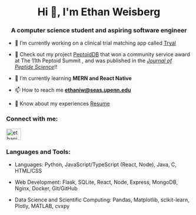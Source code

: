<h1 align="center">Hi 👋, I'm Ethan Weisberg</h1>
<h3 align="center">A computer science student and aspiring software engineer</h3>

- 🔭 I’m currently working on a clinical trial matching app called [Tryal](https://github.com/etweisberg/tryal-s2023)

- 🎉 Check out my project [PeptoidDB](https://databank.peptoids.org/) that won a community service award at The 11th Peptoid Summit , and was published in the [_Journal of Peptide Science_](https://doi.org/10.1002/pep2.24307)!!
 
- 🌱 I’m currently learning **MERN and React Native**

- 📫 How to reach me **ethaniw@seas.upenn.edu**

- 📄 Know about my experiences [Resume](https://penno365-my.sharepoint.com/:b:/g/personal/ethaniw_upenn_edu/EUBk5PcAvFJEv1UkvTtOPuoB_fWkIAVFhc2MbWDiahoaHA?e=4P1Ery)

<h3 align="left">Connect with me:</h3>
<p align="left">
<a href="https://linkedin.com/in/ethaniweisberg" target="blank"><img align="center" src="https://raw.githubusercontent.com/rahuldkjain/github-profile-readme-generator/master/src/images/icons/Social/linked-in-alt.svg" alt="ethaniweisberg" height="30" width="40" /></a>
</p>

<h3 align="left">Languages and Tools:</h3>

- Languages: Python, JavaScript/TypeScript (React, Node), Java, C, HTML/CSS


- Web Development: Flask, SQLite, React, Node, Express, MongoDB, Nginx, Docker, Git/GitHub


- Data Science and Scientific Computing: Pandas, Matplotlib, scikit-learn, Plotly, MATLAB, cvxpy
